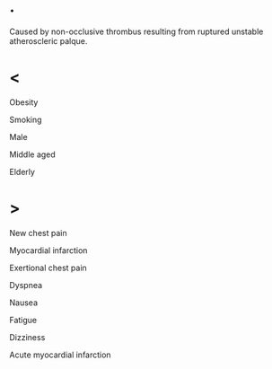 # .

Caused by non-occlusive thrombus resulting from ruptured unstable atheroscleric palque.

# <

Obesity

Smoking

Male

Middle aged

Elderly

# >

New chest pain

Myocardial infarction

Exertional chest pain

Dyspnea

Nausea

Fatigue

Dizziness

Acute myocardial infarction
